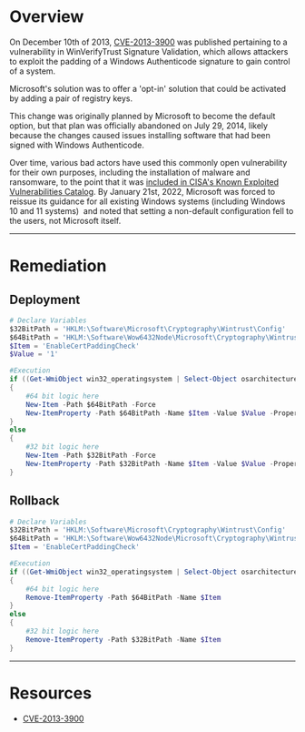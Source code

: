 # Overview

On December 10th of 2013, [CVE-2013-3900](https://msrc.microsoft.com/update-guide/vulnerability/CVE-2013-3900) was published pertaining to a vulnerability in WinVerifyTrust Signature Validation, which allows attackers to exploit the padding of a Windows Authenticode signature to gain control of a system.  
  
Microsoft's solution was to offer a 'opt-in' solution that could be activated by adding a pair of registry keys.  
  
This change was originally planned by Microsoft to become the default option, but that plan was officially abandoned on July 29, 2014, likely because the changes caused issues installing software that had been signed with Windows Authenticode.  
  
Over time, various bad actors have used this commonly open vulnerability for their own purposes, including the installation of malware and ransomware, to the point that it was [included in CISA's Known Exploited Vulnerabilities Catalog](https://www.cisa.gov/uscert/ncas/current-activity/2022/01/10/cisa-adds-15-known-exploited-vulnerabilities-catalog). By January 21st, 2022, Microsoft was forced to reissue its guidance for all existing Windows systems (including Windows 10 and 11 systems)  and noted that setting a non-default configuration fell to the users, not Microsoft itself.

---
# Remediation

## Deployment

```Powershell
# Declare Variables
$32BitPath = 'HKLM:\Software\Microsoft\Cryptography\Wintrust\Config'
$64BitPath = 'HKLM:\Software\Wow6432Node\Microsoft\Cryptography\Wintrust\Config'
$Item = 'EnableCertPaddingCheck'
$Value = '1'

#Execution
if ((Get-WmiObject win32_operatingsystem | Select-Object osarchitecture).osarchitecture -eq "64-bit")
{
    #64 bit logic here
    New-Item -Path $64BitPath -Force 
    New-ItemProperty -Path $64BitPath -Name $Item -Value $Value -PropertyType STRING -Force
}
else
{
    #32 bit logic here
    New-Item -Path $32BitPath -Force
    New-ItemProperty -Path $32BitPath -Name $Item -Value $Value -PropertyType STRING -Force
}	
```

## Rollback

```powershell
# Declare Variables
$32BitPath = 'HKLM:\Software\Microsoft\Cryptography\Wintrust\Config'
$64BitPath = 'HKLM:\Software\Wow6432Node\Microsoft\Cryptography\Wintrust\Config'
$Item = 'EnableCertPaddingCheck'

#Execution
if ((Get-WmiObject win32_operatingsystem | Select-Object osarchitecture).osarchitecture -eq "64-bit")
{
    #64 bit logic here
    Remove-ItemProperty -Path $64BitPath -Name $Item
}
else
{
    #32 bit logic here
    Remove-ItemProperty -Path $32BitPath -Name $Item
}
```

---
# Resources

- [CVE-2013-3900](https://msrc.microsoft.com/update-guide/vulnerability/CVE-2013-3900)

